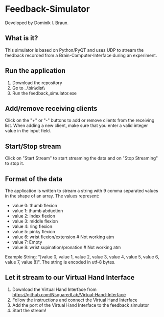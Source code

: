 # Feedback-Simulator
Developed by Dominik I. Braun.

## What is it?
This simulator is based on Python/PyQT and uses UDP to stream the feedback recorded from a Brain-Computer-Interface during an experiment. 

## Run the application
1. Download the repository
2. Go to ..\bin\dist\ 
3. Run the feedback_simulator.exe

## Add/remove receiving clients
Click on the "+" or "-" buttons to add or remove clients from the receiving list. When adding a new client, make sure that you enter a valid integer value in the input field.

## Start/Stop stream
Click on "Start Stream" to start streaming the data and on "Stop Streaming" to stop it.

## Format of the data
The application is written to stream a string with 9 comma separated values in the shape of an array. The values represent:

- value 0: thumb flexion
- value 1: thumb abduction
- value 2: index flexion
- value 3: middle flexion
- value 4: ring flexion
- value 5: pinky flexion
- value 6: wrist flexion/extension # Not working atm
- value 7: Empty
- value 8: wrist supination/pronation # Not working atm

Example String: "[value 0, value 1, value 2, value 3, value 4, value 5, value 6, value 7, value 8]". The string is encoded in utf-8 bytes.

## Let it stream to our Virtual Hand Interface
1. Download the Virtual Hand Interface from https://github.com/NsquaredLab/Virtual-Hand-Interface
2. Follow the instructions and connect the Virtual Hand Interface
3. Add the port of the Virtual Hand Interface to the feedback simulator
4. Start the stream!

